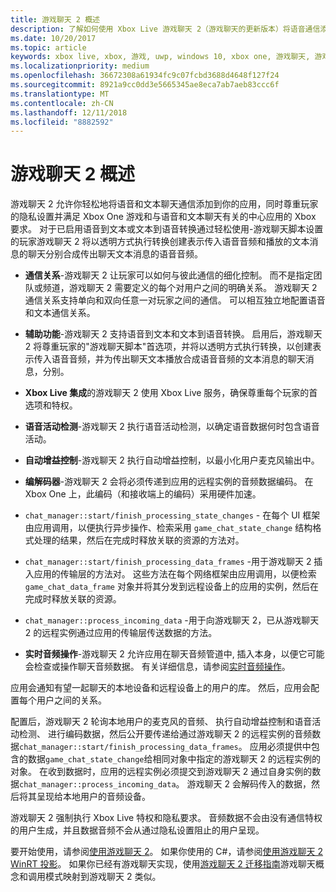 ```yaml
---
title: 游戏聊天 2 概述
description: 了解如何使用 Xbox Live 游戏聊天 2（游戏聊天的更新版本）将语音通信添加到游戏中。
ms.date: 10/20/2017
ms.topic: article
keywords: xbox live, xbox, 游戏, uwp, windows 10, xbox one, 游戏聊天, 游戏聊天 2, 语音通信
ms.localizationpriority: medium
ms.openlocfilehash: 36672308a61934fc9c07fcbd3688d4648f127f24
ms.sourcegitcommit: 8921a9cc0dd3e5665345ae8eca7ab7aeb83ccc6f
ms.translationtype: MT
ms.contentlocale: zh-CN
ms.lasthandoff: 12/11/2018
ms.locfileid: "8882592"
---
```

# <a name="game-chat-2-overview"></a>游戏聊天 2 概述

游戏聊天 2 允许你轻松地将语音和文本聊天通信添加到你的应用，同时尊重玩家的隐私设置并满足 Xbox One 游戏和与语音和文本聊天有关的中心应用的 Xbox 要求。 对于已启用语音到文本或文本到语音转换通过轻松使用-游戏聊天脚本设置的玩家游戏聊天 2 将以透明方式执行转换创建表示传入语音音频和播放的文本消息的聊天分别合成传出聊天文本消息的语音音频。

- **通信关系**-游戏聊天 2 让玩家可以如何与彼此通信的细化控制。 而不是指定团队或频道，游戏聊天 2 需要定义的每个对用户之间的明确关系。 游戏聊天 2 通信关系支持单向和双向任意一对玩家之间的通信。 可以相互独立地配置语音和文本通信关系。

- **辅助功能**-游戏聊天 2 支持语音到文本和文本到语音转换。 启用后，游戏聊天 2 将尊重玩家的"游戏聊天脚本"首选项，并将以透明方式执行转换，以创建表示传入语音音频，并为传出聊天文本播放合成语音音频的文本消息的聊天消息，分别。

- **Xbox Live 集成**的游戏聊天 2 使用 Xbox Live 服务，确保尊重每个玩家的首选项和特权。

- **语音活动检测**-游戏聊天 2 执行语音活动检测，以确定语音数据何时包含语音活动。

- **自动增益控制**-游戏聊天 2 执行自动增益控制，以最小化用户麦克风输出中。

- **编解码器**-游戏聊天 2 会将必须传递到应用的远程实例的音频数据编码。 在 Xbox One 上，此编码（和接收端上的编码）采用硬件加速。

- `chat_manager::start/finish_processing_state_changes` - 在每个 UI 框架由应用调用，以便执行异步操作、检索采用 `game_chat_state_change` 结构格式处理的结果，然后在完成时释放关联的资源的方法对。

- `chat_manager::start/finish_processing_data_frames` -用于游戏聊天 2 插入应用的传输层的方法对。 这些方法在每个网络框架由应用调用，以便检索 `game_chat_data_frame` 对象并将其分发到远程设备上的应用的实例，然后在完成时释放关联的资源。

- `chat_manager::process_incoming_data` -用于向游戏聊天 2，已从游戏聊天 2 的远程实例通过应用的传输层传送数据的方法。

- **实时音频操作**-游戏聊天 2 允许应用在聊天音频管道中, 插入本身，以便它可能会检查或操作聊天音频数据。 有关详细信息，请参阅[实时音频操作](real-time-audio-manipulation.md)。

应用会通知有望一起聊天的本地设备和远程设备上的用户的库。 然后，应用会配置每个用户之间的关系。

配置后，游戏聊天 2 轮询本地用户的麦克风的音频、 执行自动增益控制和语音活动检测、 进行编码数据，然后公开要传递给通过游戏聊天 2 的远程实例的音频数据`chat_manager::start/finish_processing_data_frames`。 应用必须提供中包含的数据`game_chat_state_change`给相同对象中指定的游戏聊天 2 的远程实例的对象。 在收到数据时，应用的远程实例必须提交到游戏聊天 2 通过自身实例的数据`chat_manager::process_incoming_data`。 游戏聊天 2 会解码传入的数据，然后将其呈现给本地用户的音频设备。

游戏聊天 2 强制执行 Xbox Live 特权和隐私要求。 音频数据不会由没有通信特权的用户生成，并且数据音频不会从通过隐私设置阻止的用户呈现。

要开始使用，请参阅[使用游戏聊天 2](using-game-chat-2.md)。 如果你使用的 C#，请参阅[使用游戏聊天 2 WinRT 投影](using-game-chat-2-winrt.md)。 如果你已经有游戏聊天实现，使用[游戏聊天 2 迁移指南](game-chat-2-migration.md)游戏聊天概念和调用模式映射到游戏聊天 2 类似。
